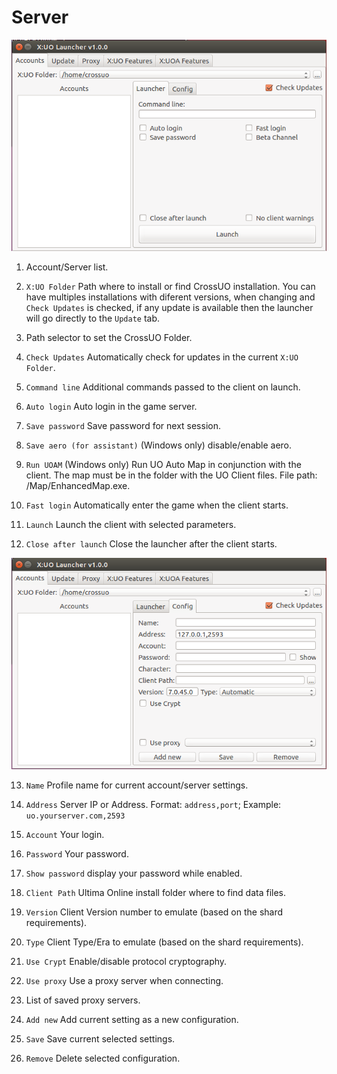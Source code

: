 # Server

![launcher](/docs/img/launcher1.png)

1. Account/Server list.

2. `X:UO Folder` Path where to install or find CrossUO installation. You can have multiples installations with diferent versions, when changing and `Check Updates` is checked, if any update is available then the launcher will go directly to the `Update` tab.

3. Path selector to set the CrossUO Folder.

4. `Check Updates` Automatically check for updates in the current `X:UO Folder`.

5. `Command line` Additional commands passed to the client on launch.

6. `Auto login` Auto login in the game server.

7. `Save password` Save password for next session.

8. `Save aero (for assistant)` (Windows only) disable/enable aero.

9. `Run UOAM` (Windows only) Run UO Auto Map in conjunction with the client. The map must be in the folder with the UO Client files. File path: <UODir>/Map/EnhancedMap.exe.

10. `Fast login` Automatically enter the game when the client starts.

11. `Launch` Launch the client with selected parameters.

12. `Close after launch` Close the launcher after the client starts.

![config](/docs/img/launcher2.png)

13. `Name` Profile name for current account/server settings.

14. `Address` Server IP or Address. Format: `address,port`; Example: `uo.yourserver.com,2593`

15. `Account` Your login.

16. `Password` Your password.

17. `Show password` display your password while enabled.

18. `Client Path` Ultima Online install folder where to find data files.

19. `Version` Client Version number to emulate (based on the shard requirements).

20. `Type` Client Type/Era to emulate (based on the shard requirements).

21. `Use Crypt` Enable/disable protocol cryptography.

22. `Use proxy` Use a proxy server when connecting.

23. List of saved proxy servers.

24. `Add new` Add current setting as a new configuration.

25. `Save` Save current selected settings.

26. `Remove` Delete selected configuration.